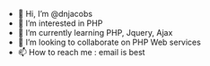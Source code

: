 - 👋 Hi, I’m @dnjacobs
- 👀 I’m interested in PHP
- 🌱 I’m currently learning PHP, Jquery, Ajax
- 💞️ I’m looking to collaborate on PHP Web services
- 📫 How to reach me : email is best

<!---
dnjacobs/dnjacobs is a ✨ special ✨ repository because its `README.md` (this file) appears on your GitHub profile.
You can click the Preview link to take a look at your changes.
--->
